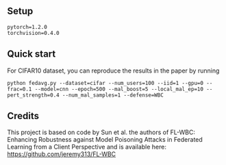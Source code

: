 
## Setup
```
pytorch=1.2.0
torchvision=0.4.0
```

## Quick start

For CIFAR10 dataset, you can reproduce the results in the paper by running
```
python fedavg.py --dataset=cifar --num_users=100 --iid=1 --gpu=0 --frac=0.1 --model=cnn --epoch=500 --mal_boost=5 --local_mal_ep=10 --pert_strength=0.4 --num_mal_samples=1 --defense=WBC
```

## Credits

This project is based on code by Sun et al. the authors of FL-WBC: Enhancing Robustness against Model Poisoning Attacks in Federated Learning from a Client Perspective
 and is available here: https://github.com/jeremy313/FL-WBC
